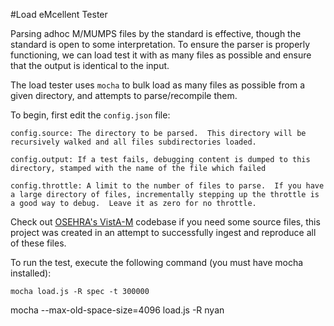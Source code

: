 #Load eMcellent Tester

Parsing adhoc M/MUMPS files by the standard is effective, though the standard is open to some interpretation.  To ensure the parser is properly functioning, we can load test it with as many files as possible and ensure that the output is identical to the input.

The load tester uses `mocha` to bulk load as many files as possible from a given directory, and attempts to parse/recompile them.

To begin, first edit the `config.json` file:

`
config.source: The directory to be parsed.  This directory will be recursively walked and all files subdirectories loaded.
`

`config.output: If a test fails, debugging content is dumped to this directory, stamped with the name of the file which failed`

`config.throttle: A limit to the number of files to parse.  If you have a large directory of files, incrementally stepping up the throttle is a good way to debug.  Leave it as zero for no throttle.`

Check out [OSEHRA's VistA-M](https://github.com/OSEHRA/VistA-M) codebase if you need some source files, this project was created in an attempt to successfully ingest and reproduce all of these files.

To run the test, execute the following command (you must have mocha installed):

`mocha load.js -R spec -t 300000`

mocha --max-old-space-size=4096 load.js -R nyan